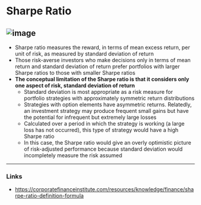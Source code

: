 # Sharpe Ratio
![image](https://user-images.githubusercontent.com/85560091/140655924-5f4a1363-5166-47dd-a336-7bdb2443253c.png)
---
- Sharpe ratio measures the reward, in terms of mean excess return, per unit of risk, as measured by standard deviation of return
- Those risk-averse investors who make decisions only in terms of mean return and standard deviation of return prefer portfolios with larger Sharpe ratios to those with smaller Sharpe ratios
- **The conceptual limitation of the Sharpe ratio is that it considers only one aspect of risk, standard deviation of return**
  - Standard deviation is most appropriate as a risk measure for portfolio strategies with approximately symmetric return distributions
  - Strategies with option elements have asymmetric returns. Relatedly, an investment strategy may produce frequent small gains but have the potential for infrequent but extremely large losses
  - Calculated over a period in which the strategy is working (a large loss has not occurred), this type of strategy would have a high Sharpe ratio
  - In this case, the Sharpe ratio would give an overly optimistic picture of risk-adjusted performance because standard deviation would incompletely measure the risk assumed
---

### Links
- https://corporatefinanceinstitute.com/resources/knowledge/finance/sharpe-ratio-definition-formula
